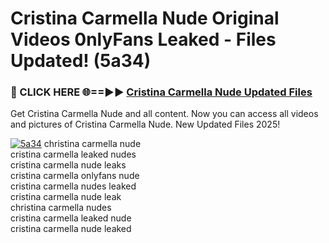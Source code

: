 # Cristina Carmella Nude Original Videos 0nlyFans Leaked - Files Updated! (5a34)

<h3>🔴 CLICK HERE 🌐==►► <a href="https://tinyurl.com/52m3yx9h" rel="nofollow">Cristina Carmella Nude Updated Files</a></h3>

Get Cristina Carmella Nude and all content. Now you can access all videos and pictures of Cristina Carmella Nude. New Updated Files 2025!

[![5a34](https://i.imgur.com/TnHtlc8.gif)](https://tinyurl.com/52m3yx9h)
christina carmella nude<br>
cristina carmella leaked nudes<br>
cristina carmella nude leaks<br>
cristina carmella onlyfans nude<br>
cristina carmella nudes leaked<br>
cristina carmella nude leak<br>
christina carmella nudes<br>
cristina carmella leaked nude<br>
cristina carmella nude leaked